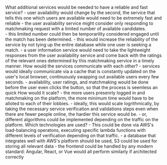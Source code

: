 What additional services would be needed to have a reliable and fast service? 
    - user availability would change by the second, the service that tells this one which users are available would need to be extremely fast and reliable
        - the user availability service might consider only responding to matchmaking request with a limited number of available candidates.  
        - this limited number could then be temporarility considered engaged until the match has been determined. 
        - this would increase the reliability of the service by not tying up the entire database while one user is seeking a match.
    - a user information service would need to take the lightweight responses from the user availability service and come back with the ratings of the relevant ones determined by this matchmaking service in a timely manner. 
How would the services communicate with each other? 
    - services would ideally communicate via a cache that is constantly updated on the user's local browser, continuously swapping out available users every few seconds.
    - availability, user ratings, and matchmaking would be done before the user even clicks the button, so that the process is seemless an quick
How would it scale? 
    - the more users presenrly logged in and matchmaking on the platform, the more minimum time would have to be alloted to each of their lobbies.
    - ideally, this would scale logrithmically, by taking the necessary service verification and validations steps even when there are fewer people online, the hardier this service would be.
    - or, different algorithms could be implemented depending on the traffic on the platform. 
Which technologies are used? 
    - This could be done via AWS's load-balancing operatons, executing specific lambda functions with different levels of verification depending on that traffic. 
    - a database that integrates well with AWS's platform should be used, S3 could be used for storing all relevant data
    - the frontend could be handled by any modern standard: Angular, React, or Vue would all perform similarly if architected correctly 